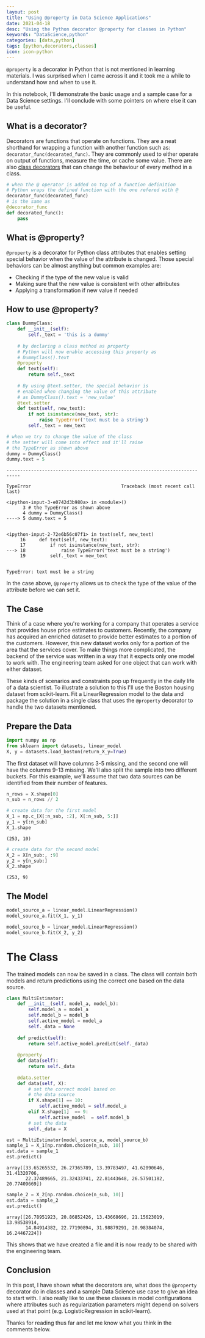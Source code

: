 ```yaml
---
layout: post
title: "Using @property in Data Science Applications"
date: 2021-04-18
desc: "Using the Python decorator @property for classes in Python"
keywords: "DataScience,python"
categories: [data,python]
tags: [python,decorators,classes]
icon: icon-python
---
```


`@property` is a decorator in Python that is not mentioned in learning materials. I was surprised when I came across it and it took me a while to understand how and when to use it. 

In this notebook, I'll demonstrate the basic usage and a sample case for a Data Science settings. I'll conclude with some pointers on where else it can be useful.

## What is a decorator?

Decorators are functions that operate on functions. They are a neat shorthand for wrapping a function with another function such as: `decorator_func(decorated_func)`. They are commonly used to either operate on output of functions, measure the time, or cache some value. There are also [class decorators](https://realpython.com/primer-on-python-decorators/#decorating-classes) that can change the behaviour of every method in a class.

```python
# when the @ operator is added on top of a function definition
# Python wraps the defined function with the one refered with @
decorator_func(decorated_func)
# is the same as
@decorator_func
def decorated_func():
    pass
```

## What is @property?
`@property` is a decorator for Python class attributes that enables setting special behavior when the value of the attribute is changed. Those special behaviors can be almost anything but common examples are:
* Checking if the type of the new value is valid
* Making sure that the new value is consistent with other attributes
* Applying a transformation if new value if needed

## How to use @property?
```python
class DummyClass:
    def __init__(self):
        self._text = 'this is a dummy'
    
    # by declaring a class method as property
    # Python will now enable accessing this property as
    # DummyClass().text
    @property
    def text(self):
        return self._text
 
    # By using @text.setter, the special behavior is 
    # enabled when changing the value of this attribute
    # as DummyClass().text = 'new_value'
    @text.setter
    def text(self, new_text):
        if not isinstance(new_text, str):
            raise TypeError('text must be a string')
        self._text = new_text
```


```python
# when we try to change the value of the class
# the setter will come into effect and it'll raise
# the TypeError as shown above
dummy = DummyClass()
dummy.text = 5
```

    ---------------------------------------------------------------------------

    TypeError                                 Traceback (most recent call last)

    <ipython-input-3-e0742d3b980a> in <module>()
          3 # the TypeError as shown above
          4 dummy = DummyClass()
    ----> 5 dummy.text = 5
    

    <ipython-input-2-72e6b56c07f1> in text(self, new_text)
         16     def text(self, new_text):
         17         if not isinstance(new_text, str):
    ---> 18             raise TypeError('text must be a string')
         19         self._text = new_text


    TypeError: text must be a string


In the case above, `@property` allows us to check the type of the value of the attribute before we can set it.

## The Case
Think of a case where you're working for a company that operates a service that provides house price estimates to customers. Recently, the company has acquired an enriched dataset to provide better estimates to a portion of the customers. However, this new dataset works only for a portion of the area that the services cover. To make things more complicated, the backend of the service was written in a way that it expects only one model to work with. The engineering team asked for one object that can work with either dataset.

These kinds of scenarios and constraints pop up frequently in the daily life of a data scientist. To illustrate a solution to this I'll use the Boston housing dataset from scikit-learn. Fit a LinearRegression model to the data and package the solution in a single class that uses the `@property` decorator to handle the two datasets mentioned.

## Prepare the Data

```python
import numpy as np
from sklearn import datasets, linear_model
X, y = datasets.load_boston(return_X_y=True)
```

The first dataset will have columns 3-5 missing, and the second one will have the columns 9-13 missing. We'll also split the sample into two different buckets. For this example, we'll assume that two data sources can be identified from their number of features.

```python
n_rows = X.shape[0]
n_sub = n_rows // 2
```

```python
# create data for the first model
X_1 = np.c_[X[:n_sub, :2], X[:n_sub, 5:]]
y_1 = y[:n_sub]
X_1.shape
```

    (253, 10)

```python
# create data for the second model
X_2 = X[n_sub:, :9]
y_2 = y[n_sub:]
X_2.shape
```

    (253, 9)


## The Model


```python
model_source_a = linear_model.LinearRegression()
model_source_a.fit(X_1, y_1)
```

```python
model_source_b = linear_model.LinearRegression()
model_source_b.fit(X_2, y_2)
```

# The Class

The trained models can now be saved in a class. The class will contain both models and return predictions using the correct one based on the data source.


```python
class MultiEstimator:
    def __init__(self, model_a, model_b):
        self.model_a = model_a
        self.model_b = model_b
        self.active_model = model_a
        self._data = None
    
    def predict(self):
        return self.active_model.predict(self._data)
    
    @property
    def data(self):
        return self._data
    
    @data.setter
    def data(self, X):
        # set the correct model based on
        # the data source
        if X.shape[1] == 10:
            self.active_model = self.model_a
        elif X.shape[1]  == 9:
            self.active_model  = self.model_b
        # set the data
        self._data = X
```


```python
est = MultiEstimator(model_source_a, model_source_b)
sample_1 = X_1[np.random.choice(n_sub, 10)]
est.data = sample_1
est.predict()
```
    array([33.65265532, 26.27365789, 13.39783497, 41.62090646, 31.41320706,
           22.37489665, 21.32433741, 22.81443648, 26.57501182, 20.77409669])

```python
sample_2 = X_2[np.random.choice(n_sub, 10)]
est.data = sample_2
est.predict()
```
    array([26.78951923, 20.86852426, 13.43668696, 21.15623019, 13.98538914,
           14.84914382, 22.77190894, 31.98879291, 20.98384074, 16.24467224])

This shows that we have created a file and it is now ready to be shared with the engineering team.

## Conclusion

In this post, I have shown what the decorators are, what does the `@property` decorator do in classes and a sample Data Science use case to give an idea to start with. I also really like to use these classes in model configurations where attributes such as regularization parameters might depend on solvers used at that point (e.g. LogisticRegression in scikit-learn). 

Thanks for reading thus far and let me know what you think in the comments below.
